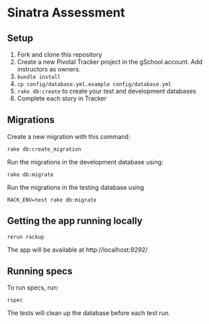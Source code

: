 # Sinatra Assessment

## Setup

1. Fork and clone this repository
1. Create a new Pivotal Tracker project in the gSchool account. Add instructors as owners.
1. `bundle install`
1. `cp config/database.yml.example config/database.yml`
1. `rake db:create` to create your test and development databases
1. Complete each story in Tracker

## Migrations

Create a new migration with this command:

    rake db:create_migration

Run the migrations in the development database using:

    rake db:migrate

Run the migrations in the testing database using

    RACK_ENV=test rake db:migrate

## Getting the app running locally

    rerun rackup

The app will be available at http://localhost:9292/

## Running specs

To run specs, run:

    rspec

The tests will clean up the database before each test run.